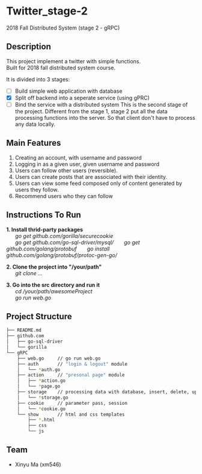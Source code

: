 # Twitter_stage-2
2018 Fall Distributed System (stage 2 - gRPC)

## Description
This project implement a twitter with simple functions.  
Built for 2018 fall distributed system course.

It is divided into 3 stages:
- [ ] Build simple web application with database
- [x] Split off backend into a seperate service (using gPRC)
- [ ] Bind the service with a distributed system
This is the second stage of the project. Different from the stage 1, stage 2 put all the data processing functions into the server. So that client don't have to process any data locally.

## Main Features
1. Creating an account, with username and password
2. Logging in as a given user, given username and password
3. Users can follow other users (reversible).
4. Users can create posts that are associated with their identity.
5. Users can view some feed composed only of content generated by users they follow.
6. Recommend users who they can follow

## Instructions To Run
**1. Install thrid-party packages**   
&nbsp;&nbsp;&nbsp;&nbsp;&nbsp;&nbsp;*go get github.com/gorilla/securecookie*  
&nbsp;&nbsp;&nbsp;&nbsp;&nbsp;&nbsp;*go get github.com/go-sql-driver/mysql/*
&nbsp;&nbsp;&nbsp;&nbsp;&nbsp;&nbsp;*go get github.com/golang/protobuf*
&nbsp;&nbsp;&nbsp;&nbsp;&nbsp;&nbsp;*go install github.com/golang/protobuf/protoc-gen-go/*

**2. Clone the project into "/your/path"**  
&nbsp;&nbsp;&nbsp;&nbsp;&nbsp;&nbsp;*git clone ...*  

**3. Go into the src directory and run it**  
&nbsp;&nbsp;&nbsp;&nbsp;&nbsp;&nbsp;*cd /your/path/awesomeProject*  
&nbsp;&nbsp;&nbsp;&nbsp;&nbsp;&nbsp;*go run web.go*

## Project Structure
```bash
├── README.md
├── github.com
│   ├── go-sql-driver
│   └── gorilla 
└── gRPC
    ├── web.go     // go run web.go
    ├── auth       // "login & logout" module
    │   └── *auth.go
    ├── action     // "presonal page" module
    │   ├── *action.go
    │   └── *page.go
    ├── storage    // processing data with database, insert, delete, update
    │   └── *storage.go
    ├── cookie     // parameter pass, session
    │   └── *cookie.go
    └── show       // html and css templates
        ├── *.html
        ├── css
        └── js
```

## Team
- Xinyu Ma (xm546)
